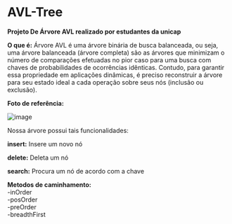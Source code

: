 # AVL-Tree

<b> Projeto De Árvore AVL realizado por estudantes da unicap </b>

<b>O que é:</b> Árvore AVL é uma árvore binária de busca balanceada, ou seja, uma árvore balanceada (árvore completa) são as árvores que minimizam o número de comparações efetuadas no pior caso para uma busca com chaves de probabilidades de ocorrências idênticas. Contudo, para garantir essa propriedade em aplicações dinâmicas, é preciso reconstruir a árvore para seu estado ideal a cada operação sobre seus nós (inclusão ou exclusão).

<b>Foto de referência:</b>


![image](https://user-images.githubusercontent.com/100130158/188705567-ba00f7de-af5c-412f-b7d6-0b8b8d100d9b.png)

Nossa árvore possui tais funcionalidades:

<b>insert:</b> Insere um novo nó

<b>delete:</b> Deleta um nó
  
<b>search:</b> Procura um nó de acordo com a chave
  
<b>Metodos de caminhamento:</b><br>
-inOrder <br>
-posOrder <br>
-preOrder <br>
-breadthFirst <br>

